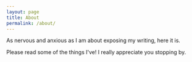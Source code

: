 ```yaml
---
layout: page
title: About
permalink: /about/
---
```

As nervous and anxious as I am about exposing my writing, here it is.

Please read some of the things I've! I really appreciate you stopping by.
